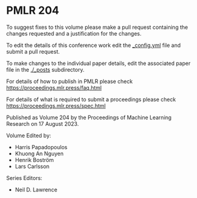 # PMLR 204

To suggest fixes to this volume please make a pull request containing the changes requested and a justification for the changes.

To edit the details of this conference work edit the [_config.yml](./_config.yml) file and submit a pull request.

To make changes to the individual paper details, edit the associated paper file in the [./_posts](./_posts) subdirectory.

For details of how to publish in PMLR please check https://proceedings.mlr.press/faq.html

For details of what is required to submit a proceedings please check https://proceedings.mlr.press/spec.html



Published as Volume 204 by the Proceedings of Machine Learning Research on 17 August 2023.

Volume Edited by:
  * Harris Papadopoulos
  * Khuong An Nguyen
  * Henrik Boström
  * Lars Carlsson

Series Editors:
  * Neil D. Lawrence
